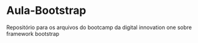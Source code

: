 # Aula-Bootstrap
Repositório para os arquivos do bootcamp da digital innovation one sobre framework bootstrap
